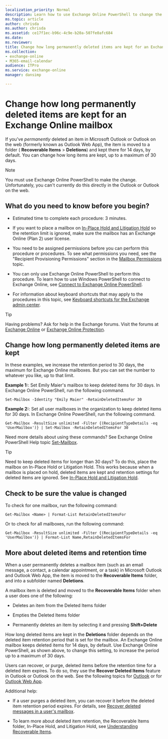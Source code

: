 ```yaml
---
localization_priority: Normal
description: Learn how to use Exchange Online PowerShell to change the deleted item retention period for Exchange Online mailboxes.
ms.topic: article
author: chrisda
ms.author: chrisda
ms.assetid: ce17f1ec-b96c-4c9e-b20a-507fe0afc684
ms.date: 
ms.reviewer: 
title: Change how long permanently deleted items are kept for an Exchange Online mailbox
ms.collection: 
- exchange-online
- M365-email-calendar
audience: ITPro
ms.service: exchange-online
manager: dansimp

---
```


# Change how long permanently deleted items are kept for an Exchange Online mailbox

If you've *permanently* deleted an item in Microsoft Outlook or Outlook on the web (formerly known as Outlook Web App), the item is moved to a folder ( **Recoverable Items** \> **Deletions**) and kept there for 14 days, by default. You can change how long items are kept, up to a maximum of 30 days.

> [!NOTE]
> You must use Exchange Online PowerShell to make the change. Unfortunately, you can't currently do this directly in the Outlook or Outlook on the web.

## What do you need to know before you begin?

- Estimated time to complete each procedure: 3 minutes.

- If you want to place a mailbox on [In-Place Hold and Litigation Hold](../../security-and-compliance/in-place-and-litigation-holds.md) so the retention limit is ignored, make sure the mailbox has an Exchange Online (Plan 2) user license.

- You need to be assigned permissions before you can perform this procedure or procedures. To see what permissions you need, see the "Recipient Provisioning Permissions" section in the [Mailbox Permissions](https://technet.microsoft.com/library/5b690bcb-c6df-4511-90e1-08ca91f43b37.aspx) topic.

- You can only use Exchange Online PowerShell to perform this procedure. To learn how to use Windows PowerShell to connect to Exchange Online, see [Connect to Exchange Online PowerShell](https://go.microsoft.com/fwlink/p/?linkid=396554).

- For information about keyboard shortcuts that may apply to the procedures in this topic, see [Keyboard shortcuts for the Exchange admin center](../../accessibility/keyboard-shortcuts-in-admin-center.md).

> [!TIP]
> Having problems? Ask for help in the Exchange forums. Visit the forums at [Exchange Online](https://go.microsoft.com/fwlink/p/?linkId=267542) or [Exchange Online Protection](https://go.microsoft.com/fwlink/p/?linkId=285351).

## Change how long permanently deleted items are kept

In these examples, we increase the retention period to 30 days, the maximum for Exchange Online mailboxes. But you can set the number to whatever you like, up to that limit.

**Example 1:**: Set Emily Maier's mailbox to keep deleted items for 30 days. In Exchange Online PowerShell, run the following command.

```
Set-Mailbox -Identity "Emily Maier" -RetainDeletedItemsFor 30
```

**Example 2:**: Set all user mailboxes in the organization to keep deleted items for 30 days. In Exchange Online PowerShell, run the following command.

```
Get-Mailbox -ResultSize unlimited -Filter {(RecipientTypeDetails -eq 'UserMailbox')} | Set-Mailbox -RetainDeletedItemsFor 30
```

Need more details about using these commands? See Exchange Online PowerShell Help topic [Set-Mailbox](https://technet.microsoft.com/library/a0d413b9-d949-4df6-ba96-ac0906dedae2.aspx).

> [!TIP]
> Need to keep deleted items for longer than 30 days? To do this, place the mailbox on In-Place Hold or Litigation Hold. This works because when a mailbox is placed on hold, deleted items are kept and retention settings for deleted items are ignored. See [In-Place Hold and Litigation Hold](../../security-and-compliance/in-place-and-litigation-holds.md).

## Check to be sure the value is changed

To check for one mailbox, run the following command:

```
Get-Mailbox <Name> | Format-List RetainDeletedItemsFor
```

Or to check for all mailboxes, run the following command:

```
Get-Mailbox -ResultSize unlimited -Filter {(RecipientTypeDetails -eq 'UserMailbox')} | Format-List Name,RetainDeletedItemsFor
```

## More about deleted items and retention time

When a user permanently deletes a mailbox item (such as an email message, a contact, a calendar appointment, or a task) in Microsoft Outlook and Outlook Web App, the item is moved to the **Recoverable Items** folder, and into a subfolder named **Deletions**.

A mailbox item is deleted and moved to the **Recoverable Items** folder when a user does one of the following:

- Deletes an item from the Deleted Items folder

- Empties the Deleted Items folder

- Permanently deletes an item by selecting it and pressing **Shift+Delete**

 How long deleted items are kept in the **Deletions** folder depends on the deleted item retention period that is set for the mailbox. An Exchange Online mailbox keeps deleted items for 14 days, by default. Use Exchange Online PowerShell, as shown above, to change this setting, to increase the period up to a maximum of 30 days.

Users can recover, or purge, deleted items before the retention time for a deleted item expires. To do so, they use the **Recover Deleted Items** feature in Outlook or Outlook on the web. See the following topics for [Outlook](https://go.microsoft.com/fwlink/p/?linkId=198206) or for [Outlook Web App](https://go.microsoft.com/fwlink/p/?LinkId=524924).

Additional help:

- If a user purges a deleted item, you can recover it before the deleted item retention period expires. For details, see [Recover deleted messages in a user's mailbox](recover-deleted-messages.md).

- To learn more about deleted item retention, the Recoverable Items folder, In-Place Hold, and Litigation Hold, see [Understanding Recoverable Items](https://technet.microsoft.com/library/efc48fb4-2ed8-4d05-93af-f3505fbc389d.aspx).
